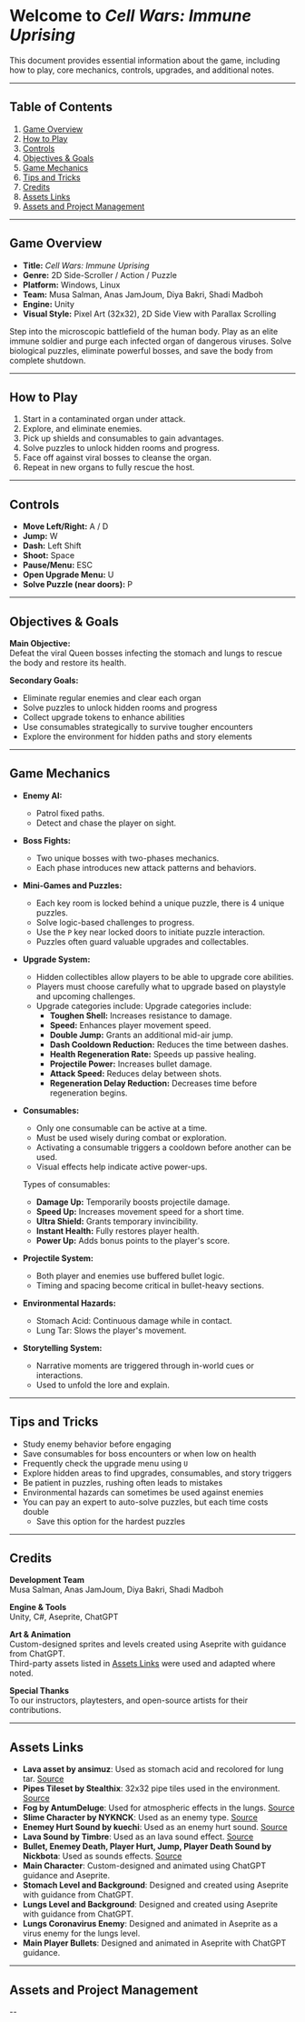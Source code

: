 # Welcome to *Cell Wars: Immune Uprising*

This document provides essential information about the game, including how to play, core mechanics, controls, upgrades, and additional notes.

---

## Table of Contents

1. [Game Overview](#game-overview)  
2. [How to Play](#how-to-play)  
3. [Controls](#controls)  
4. [Objectives & Goals](#objectives--goals)
5. [Game Mechanics](#game-mechanics)  
6. [Tips and Tricks](#tips-and-tricks)  
7. [Credits](#credits)
8. [Assets Links](#assets-links)
9. [Assets and Project Management](#assets-and-project-management)

---

## Game Overview

- **Title:** *Cell Wars: Immune Uprising*  
- **Genre:** 2D Side-Scroller / Action / Puzzle  
- **Platform:** Windows, Linux  
- **Team:** Musa Salman, Anas JamJoum, Diya Bakri, Shadi Madboh  
- **Engine:** Unity  
- **Visual Style:** Pixel Art (32x32), 2D Side View with Parallax Scrolling  

Step into the microscopic battlefield of the human body. Play as an elite immune soldier and purge each infected organ of dangerous viruses. Solve biological puzzles, eliminate powerful bosses, and save the body from complete shutdown.

---

## How to Play

1. Start in a contaminated organ under attack.  
2. Explore, and eliminate enemies.  
3. Pick up shields and consumables to gain advantages.  
4. Solve puzzles to unlock hidden rooms and progress.  
5. Face off against viral bosses to cleanse the organ.  
6. Repeat in new organs to fully rescue the host.

---

## Controls

- **Move Left/Right:** A / D  
- **Jump:** W  
- **Dash:** Left Shift  
- **Shoot:** Space  
- **Pause/Menu:** ESC  
- **Open Upgrade Menu:** U  
- **Solve Puzzle (near doors):** P  

---

## Objectives & Goals

**Main Objective:**  
Defeat the viral Queen bosses infecting the stomach and lungs to rescue the body and restore its health.

**Secondary Goals:**  

- Eliminate regular enemies and clear each organ  
- Solve puzzles to unlock hidden rooms and progress  
- Collect upgrade tokens to enhance abilities  
- Use consumables strategically to survive tougher encounters  
- Explore the environment for hidden paths and story elements

---

## Game Mechanics

- **Enemy AI:**  
  - Patrol fixed paths.  
  - Detect and chase the player on sight.  

- **Boss Fights:**  
  - Two unique bosses with two-phases mechanics.  
  - Each phase introduces new attack patterns and behaviors.  

- **Mini-Games and Puzzles:**  
  - Each key room is locked behind a unique puzzle, there is 4 unique puzzles.  
  - Solve logic-based challenges to progress.  
  - Use the `P` key near locked doors to initiate puzzle interaction.  
  - Puzzles often guard valuable upgrades and collectables.  

- **Upgrade System:**  
  - Hidden collectibles allow players to be able to upgrade core abilities.  
  - Players must choose carefully what to upgrade based on playstyle and upcoming challenges.  
  - Upgrade categories include:
 Upgrade categories include:
    - **Toughen Shell:** Increases resistance to damage.  
    - **Speed:** Enhances player movement speed.  
    - **Double Jump:** Grants an additional mid-air jump.  
    - **Dash Cooldown Reduction:** Reduces the time between dashes.  
    - **Health Regeneration Rate:** Speeds up passive healing.  
    - **Projectile Power:** Increases bullet damage.  
    - **Attack Speed:** Reduces delay between shots.  
    - **Regeneration Delay Reduction:** Decreases time before regeneration begins.

- **Consumables:**  
  - Only one consumable can be active at a time.  
  - Must be used wisely during combat or exploration.  
  - Activating a consumable triggers a cooldown before another can be used.  
  - Visual effects help indicate active power-ups.

  Types of consumables:

  - **Damage Up:** Temporarily boosts projectile damage.  
  - **Speed Up:** Increases movement speed for a short time.  
  - **Ultra Shield:** Grants temporary invincibility.  
  - **Instant Health:** Fully restores player health.  
  - **Power Up:** Adds bonus points to the player's score.

- **Projectile System:**  
  - Both player and enemies use buffered bullet logic.  
  - Timing and spacing become critical in bullet-heavy sections.  
  
- **Environmental Hazards:**  
  - Stomach Acid: Continuous damage while in contact.  
  - Lung Tar: Slows the player's movement.

- **Storytelling System:**  
  - Narrative moments are triggered through in-world cues or interactions.  
  - Used to unfold the lore and explain.  

---

## Tips and Tricks

- Study enemy behavior before engaging  
- Save consumables for boss encounters or when low on health  
- Frequently check the upgrade menu using `U`  
- Explore hidden areas to find upgrades, consumables, and story triggers  
- Be patient in puzzles, rushing often leads to mistakes  
- Environmental hazards can sometimes be used against enemies  
- You can pay an expert to auto-solve puzzles, but each time costs double  
  - Save this option for the hardest puzzles  

---

## Credits

**Development Team**  
Musa Salman, Anas JamJoum, Diya Bakri, Shadi Madboh

**Engine & Tools**  
Unity, C#, Aseprite, ChatGPT

**Art & Animation**  
Custom-designed sprites and levels created using Aseprite with guidance from ChatGPT.  
Third-party assets listed in [Assets Links](#assets-links) were used and adapted where noted.

**Special Thanks**  
To our instructors, playtesters, and open-source artists for their contributions.

---

## Assets Links

- **Lava asset by ansimuz**: Used as stomach acid and recolored for lung tar. [Source](https://opengameart.org/content/grotto-escape-ii-environment)
- **Pipes Tileset by Stealthix**: 32x32 pipe tiles used in the environment. [Source](https://stealthix.itch.io/pipes-tileset)
- **Fog by AntumDeluge**: Used for atmospheric effects in the lungs. [Source](https://opengameart.org/content/fog-animation)
- **Slime Character by NYKNCK**: Used as an enemy type. [Source](https://assetstore.unity.com/packages/2d/characters/slime-character-157405)
- **Enemey Hurt Sound by kuechi**: Used as an enemy hurt sound. [Source](https://pixabay.com/sound-effects/punsh-in-da-face-of-my-enemy-40592/)
- **Lava Sound by Timbre**: Used as an lava sound effect. [Source](https://freesound.org/people/Timbre/sounds/98858/)
- **Bullet, Enemey Death, Player Hurt, Jump, Player Death Sound by Nickbota**: Used as sounds effects. [Source](https://github.com/nickbota/Unity-Platformer-Episode-11/tree/main/Assets/Audio)
- **Main Character**: Custom-designed and animated using ChatGPT guidance and Aseprite.
- **Stomach Level and Background**: Designed and created using Aseprite with guidance from ChatGPT.  
- **Lungs Level and Background**: Designed and created using Aseprite with guidance from ChatGPT.
- **Lungs Coronavirus Enemy**: Designed and animated in Aseprite as a virus enemy for the lungs level.
- **Main Player Bullets**: Designed and animated in Aseprite with ChatGPT guidance.

---

## Assets and Project Management

--
